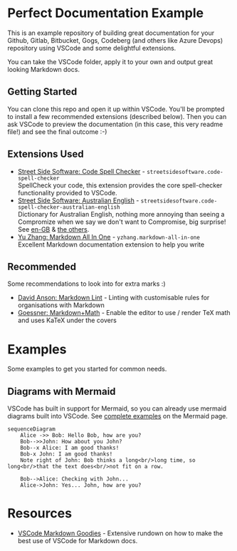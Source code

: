 # Perfect Documentation Example

This is an example repository of building great documentation for your Github, Gitlab, Bitbucket, Gogs, Codeberg (and others like Azure Devops) repository using VSCode and some delightful extensions.

You can take the VSCode folder, apply it to your own and output great looking Markdown docs.

## Getting Started

You can clone this repo and open it up within VSCode. You'll be prompted to install a few recommended extensions (described below). Then you can ask VSCode to preview the documentation (in this case, this very readme file!) and see the final outcome :-)

## Extensions Used

* [Street Side Software: Code Spell Checker](https://marketplace.visualstudio.com/items?itemName=streetsidesoftware.code-spell-checker) - `streetsidesoftware.code-spell-checker`\
  SpellCheck your code, this extension provides the core spell-checker functionality provided to VSCode.
* [Street Side Software: Australian English](https://marketplace.visualstudio.com/items?itemName=streetsidesoftware.code-spell-checker-australian-english) - `streetsidesoftware.code-spell-checker-australian-english`\
  Dictionary for Australian English, nothing more annoying than seeing a Compromize when we say we don't want to Compromise, big surprise!  See [en-GB](https://marketplace.visualstudio.com/items?itemName=streetsidesoftware.code-spell-checker-british-english) & [the others](https://github.com/streetsidesoftware/vscode-cspell-dict-extensions?tab=readme-ov-file#languages).
* [Yu Zhang: Markdown All In One](https://marketplace.visualstudio.com/items?itemName=yzhang.markdown-all-in-one) - `yzhang.markdown-all-in-one` \
  Excellent Markdown documentation extension to help you write

## Recommended

Some recommendations to look into for extra marks :)

* [David Anson: Markdown Lint](https://marketplace.visualstudio.com/items?itemName=DavidAnson.vscode-markdownlint) - Linting with customisable rules for organisations with Markdown
* [Goessner: Markdown+Math](https://marketplace.visualstudio.com/items?itemName=goessner.mdmath) - Enable the editor to use / render TeX math and uses KaTeX under the covers

# Examples

Some examples to get you started for common needs.

## Diagrams with Mermaid

VSCode has built in support for Mermaid, so you can already use mermaid diagrams built into VSCode. See [complete examples](https://mermaid.js.org/syntax/examples.html) on the Mermaid page.

```mermaid
sequenceDiagram
    Alice ->> Bob: Hello Bob, how are you?
    Bob-->>John: How about you John?
    Bob--x Alice: I am good thanks!
    Bob-x John: I am good thanks!
    Note right of John: Bob thinks a long<br/>long time, so long<br/>that the text does<br/>not fit on a row.

    Bob-->Alice: Checking with John...
    Alice->John: Yes... John, how are you?

```

# Resources 

* [VSCode Markdown Goodies](https://code.visualstudio.com/docs/languages/markdown) - Extensive rundown on how to make the best use of VSCode for Markdown docs.